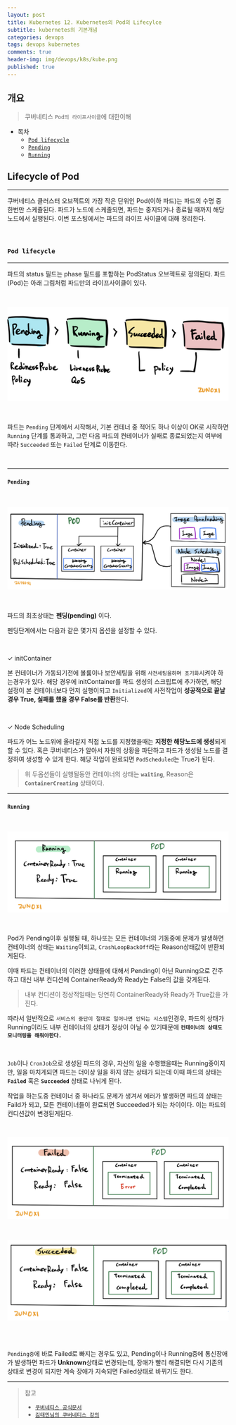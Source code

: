 ```yaml
---
layout: post
title: Kubernetes 12. Kubernetes의 Pod의 Lifecylce
subtitle: kubernetes의 기본개념
categories: devops
tags: devops kubernetes
comments: true
header-img: img/devops/k8s/kube.png
published: true
---
```


## 개요
> 쿠버네티스 `Pod의 라이프사이클`에 대한이해
  
- 목차
	- [`Pod lifecycle`](#pod-lifecycle)
	- [`Pending`](#pending)
	- [`Running`](#running)
  
## Lifecycle of Pod 
---
쿠버네티스 클러스터 오브젝트의 가장 작은 단위인 Pod(이하 파드)는 파드의 수명 중 한번만 스케쥴된다. 파드가 노드에 스케줄되면, 파드는 중지되거나 종료될 때까지 해당 노드에서 실행된다. 이번 포스팅에서는 파드의 라이프 사이클에 대해 정리한다.

<br>

### **`Pod lifecycle`**

---

파드의 status 필드는 phase 필드를 포함하는 PodStatus 오브젝트로 정의된다. 파드(Pod)는 아래 그림처럼 파드만의 라이프사이클이 있다.

<br>

![그림1](/assets/img/devops/k8s/podlife/2.jpeg)

<br>

파드는 `Pending` 단계에서 시작해서, 기본 컨테너 중 적어도 하나 이상이 OK로 시작하면 `Running` 단계를 통과하고, 그런 다음 파드의 컨테이너가 실패로 종료되었는지 여부에 따라 `Succeeded` 또는 `Failed` 단계로 이동한다.


<br>

---

#### **`Pending`**

<br>

![그림2](/assets/img/devops/k8s/podlife/3.jpeg)

<br>

파드의 최초상태는 **펜딩(pending)** 이다.

펜딩단계에서는 다음과 같은 몇가지 옵션을 설정할 수 있다.

<br>

✓ initContainer

본 컨테이너가 가동되기전에 볼륨이나 보안세팅을 위해 `사전세팅을하며 초기화`시켜야 하는경우가 있다. 해당 경우에 initContainer를 파드 생성의 스크립트에 추가하면, 해당 설정이 본 컨테이너보다 먼저 실행이되고 `Initialized`에 사전작업이 **성공적으로 끝날경우 True, 실패를 했을 경우 False를 반환**한다.

<br> 

✓ Node Scheduling

 파드가 어느 노드위에 올라갈지 직접 노드를 지정했을때는 **지정한 해당노드에 생성**되게 할 수 있다. 혹은 쿠버네티스가 알아서 자원의 상황을 파단하고 파드가 생성될 노드를 결정하여 생성할 수 있게 한다. 해당 작업이 완료되면 `PodScheduled`는 True가 된다.


> 위 두옵션들이 실행될동안 컨테이너의 상태는 **`waiting`**, Reason은 **`ContainerCreating`** 상태이다.

---

#### **`Running`**

<br>

![그림3](/assets/img/devops/k8s/podlife/4.jpeg)

<br>

Pod가 Pending이후 실행될 때, 하나또는 모든 컨테이너의 기동중에 문제가 발생하면 컨테이너의 상태는 `Waiting`이되고, `CrashLoopBackOff`라는 Reason상태값이 반환되게된다.

이때 파드는 컨테이너의 이러한 상태들에 대해서 Pending이 아닌 Running으로 간주하고 대신 내부 컨디션에 ContainerReady와 Ready는 False의 값을 갖게된다.

> 내부 컨디션이 정상적일때는 당연히 ContainerReady와 Ready가 True값을 가진다.

따라서 일반적으로 `서비스의 중단이 절대로 일어나면 안되는 시스템`인경우, 파드의 상태가 Running이라도 내부 컨테이너의 상태가 정상이 아닐 수 있기때문에 **`컨테이너의 상태도 모니터링을 해줘야한다.`**

<br>

`Job`이나 `CronJob`으로 생성된 파드의 경우, 자신의 일을 수행했을때는 Running중이지만, 일을 마치게되면 파드는 더이상 일을 하지 않는 상태가 되는데 이때 파드의 상태는 **`Failed`** 혹은 **`Succeeded`** 상태로 나뉘게 된다.

작업을 하는도중 컨테이너 중 하나라도 문제가 생겨서 에러가 발생하면 파드의 상태는 Faild가 되고, 모든 컨테이너들이 완료되면 Succeeded가 되는 차이이다. 이는 파드의 컨디션값이 변경된게된다.

<br>

![그림4](/assets/img/devops/k8s/podlife/5.jpeg)

<br>

![그림5](/assets/img/devops/k8s/podlife/6.jpeg)

<br>

<br>

`Pending중`에 바로 Failed로 빠지는 경우도 있고, Pending이나 Running중에 통신장애가 발생하면 파드가 **Unknown**상태로 변경되는데, 장애가 빨리 해결되면 다시 기존의 상태로 변경이 되지만 계속 장애가 지속되면 Failed상태로 바뀌기도 한다.

---
> 참고
> - [`쿠버네티스 공식문서`](https://kubernetes.io/ko/docs/concepts/workloads/pods/pod-lifecycle/)
> - [`김태민님의 쿠버네티스 강의`](https://www.inflearn.com/course/%EC%BF%A0%EB%B2%84%EB%84%A4%ED%8B%B0%EC%8A%A4-%EA%B8%B0%EC%B4%88#)